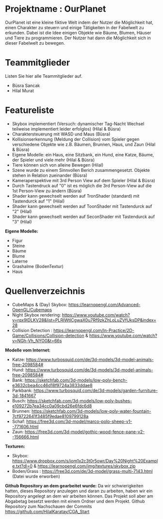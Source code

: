 # Projektname : OurPlanet
OurPlanet
ist eine kleine fiktive Welt indem der Nutzer die Möglichkeit hat, einen
Charakter zu steuern und einige Tätigkeiten in der Fabelwelt zu erkunden. Dabei ist die Idee 
einigen Objekte wie Bäume, Blumen, Häuser und Tiere zu programmieren.
Der Nutzer hat dann die Möglichkeit sich in dieser Fabelwelt zu bewegen.

# Teammitglieder
Listen Sie hier alle Teammitglieder auf.
- Büsra Sancak
- Hilal Murat

# Featureliste
- Skybox implementiert (Versuch: dynamischer Tag-Nacht Wechsel teilweise implementiert leider erfolglos) (Hilal & Büsra)
- Charaktersteuerung mit WASD und Maus (Büsra)
- Kollisionserkennung (Meldung der Collision) vom Spieler gegen verschiedene Objekte wie z.B. Bäumen, Brunnen, Haus, und Zaun (Hilal & Büsra)
- Eigene Modelle: ein Haus, eine Sitzbank, ein Hund, eine Katze, Bäume, der Spieler und viele mehr (Hilal & Büsra)
- Tiere können sich von alleine Bewegen (Hilal)
- Szene wurde zu einem Sinnvollen Berich zusammengesetzt. Objekte stehen in Relation zueinander (Büsra)
- Kameraperspektive mit 3rd Person View auf dem Spieler (Hilal & Büsra)
- Durch Tastendruck auf "0" ist es möglich die 3rd Person-View auf die 1st Person-View zu ändern (Büsra)
- Shader kann gewechselt werden auf TronShader (standard) mit Tastendurck auf "1" (Hilal)
- Shader kann gewechselt werden auf ToonShader mit Tastendurck auf "2" (Hilal)
- Shader kann gewechselt werden auf SeconShader mit Tastendurck auf "3" (Hilal)

**Eigene Modelle:**
- Figur
- Steine
- Bäume
- Blume
- Laterne
- Grashalme (BodenTextur)
- Haus

# Quellenverzeichnis
- CubeMaps & (Day) Skybox: https://learnopengl.com/Advanced-OpenGL/Cubemaps
- Night Skybox rendering: https://www.youtube.com/watch?v=rqx9IDLKV28&list=PLRIWtICgwaX0u7Rf9zkZhLoLuZVfUksDP&index=28
- Collision Detection : https://learnopengl.com/In-Practice/2D-Game/Collisions/Collision-detection   &    https://www.youtube.com/watch?v=NGh-Vh_NYO0&t=66s

**Modelle vom Internet:**
- Katze: https://www.turbosquid.com/de/3d-models/3d-model-animals-free-2098584#
- Hund: https://www.turbosquid.com/de/3d-models/3d-model-animals-free-2098584# 
- Bank: https://sketchfab.com/3d-models/low-poly-bench-e3632cbea4cc46d18f9724a3833ddae8
- Parkbank: https://www.turbosquid.com/de/3d-models/garden-furniture-3d-1841667
- Busch: https://sketchfab.com/3d-models/low-poly-bushes-e109272b7ea34cc0a09cbd26e6fdc6d8
- Brunnen: https://sketchfab.com/3d-models/low-poly-water-fountain-7cf9722641f3485f9edae8109799128a
- Schaf: https://free3d.com/3d-model/marco-polo-sheep-v1--771606.html
- Zaun: https://free3d.com/3d-model/gothic-wood-fence-pane-v2--156666.html

**Texturen:**
- Skybox: https://www.dropbox.com/s/iom1x2c3t0r5owr/Day%20Night%20Example.txt?dl=0   &  https://learnopengl.com/img/textures/skybox.zip
- Boden/Grass : https://free3d.com/de/3d-model/grass-multi-7143.html  (Datei wurde erworben)

**Github Repository an dem gearbeitet wurde:**
Da wir schwierigkeiten hatten, dieses Repository anzulegen und daran zu arbeiten, haben wir ein Repository angelegt an dem wir arbeiten können.
Das Projekt soll aber am Abgabetag besetzt werden mit einem Ordner und dem Projekt.
Github Repository zum Nachschauen der Commits
https://github.com/HilalKaratay/CGA_Start
